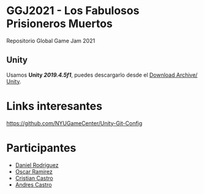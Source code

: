 # GGJ2021 - Los Fabulosos Prisioneros Muertos
Repositorio Global Game Jam 2021

## Unity
Usamos **Unity _2019.4.5f1_**, puedes descargarlo desde el [Download Archive/ Unity](https://unity3d.com/get-unity/download/archive).  

# Links interesantes
https://github.com/NYUGameCenter/Unity-Git-Config

# Participantes
- [Daniel Rodriguez](https://github.com/dornad)
- [Oscar Ramirez](https://github.com/oscaramirez)
- [Cristian Castro](https://github.com/)
- [Andres Castro](https://github.com/)

